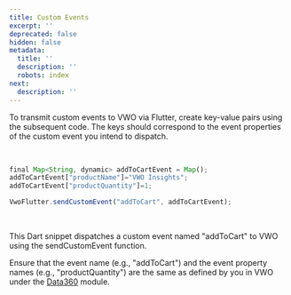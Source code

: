 ```yaml
---
title: Custom Events
excerpt: ''
deprecated: false
hidden: false
metadata:
  title: ''
  description: ''
  robots: index
next:
  description: ''
---
```

To transmit custom events to VWO via Flutter, create key-value pairs using the subsequent code. The keys should correspond to the event properties of the custom event you intend to dispatch.

<br />

```javascript Dart
final Map<String, dynamic> addToCartEvent = Map();
addToCartEvent["productName"]="VWO Insights";
addToCartEvent["productQuantity"]=1;

VwoFlutter.sendCustomEvent("addToCart", addToCartEvent);

```

<br />

This Dart snippet dispatches a custom event named "addToCart" to VWO using the sendCustomEvent function. 

Ensure that the event name (e.g., "addToCart") and the event property names (e.g., "productQuantity") are the same as defined by you in VWO under the [Data360](https://app.vwo.com/#/data360/events) module.
